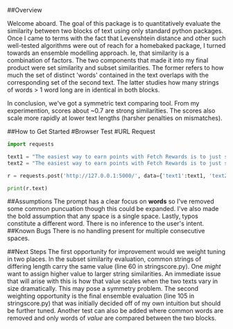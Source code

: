 ##Overview

Welcome aboard. The goal of this package is to quantitatively evaluate the
 similarity between two blocks of text using only standard python
  packages. Once I came to terms with the fact that Levenshtein 
  distance and other such well-tested algorithms were out of reach 
  for a homebaked package, I turned towards an ensemble modelling 
  approach. Ie, that similarity is a combination of factors. The 
  two components that made it into my final product were set 
  similarity and subset similarities. The former refers to how much 
  the set of distinct 'words' contained in the text overlaps with 
  the corresponding set of the second text. The latter studies how 
  many strings of words > 1 word long are in identical in both blocks.
  
  In conclusion, we've got a symmetric text comparing tool. From my 
  experimention, scores about ~0.7 are strong similarities. The scores 
  also scale more rapidly at lower text lengths (harsher penalties on 
  mismatches).
  

##How to Get Started
#Browser Test
#URL Request
```python
import requests

text1 = "The easiest way to earn points with Fetch Rewards is to just shop for the products you already love. If you have any participating brands on your receipt, you'll get points based on the cost of the products. You don't need to clip any coupons or scan individual barcodes. Just scan each grocery receipt after you shop and we'll find the savings for you."
text2 = "The easiest way to earn points with Fetch Rewards is to just shop for the items you already buy. If you have any eligible brands on your receipt, you will get points based on the total cost of the products. You do not need to cut out any coupons or scan individual UPCs. Just scan your receipt after you check out and we will find the savings for you."

r = requests.post('http://127.0.0.1:5000/', data={'text1':text1, 'text2':text2})

print(r.text)
```
##Assumptions
The prompt has a clear focus on **words** so I've removed some common 
puncuation though this could be expanded. I've also made the bold 
assumption that any space is a single space. Lastly, typos constitute 
a different word. There is no inference to the user's intent.
##Known Bugs
There is no handling present for multiple consecutive spaces.

##Next Steps
The first opportunity for improvement would we weight tuning in two places. 
In the subset similarity evaluation, common strings of differing 
length carry the same value (line 60 in stringscore.py). One *might* 
want to assign higher value to larger string similarities. An immediate 
issue that will arise with this is how that value scales when the 
two texts vary in size dramatically. This may pose a symmetry problem.
 The second weighting opportunity is the final ensemble evaluation 
 (line 105 in stringscore.py) that was initially decided off of my 
 own intuition but should be further tuned. Another test can also be 
 added where common words are removed and only words of *value* 
 are compared between the two blocks.